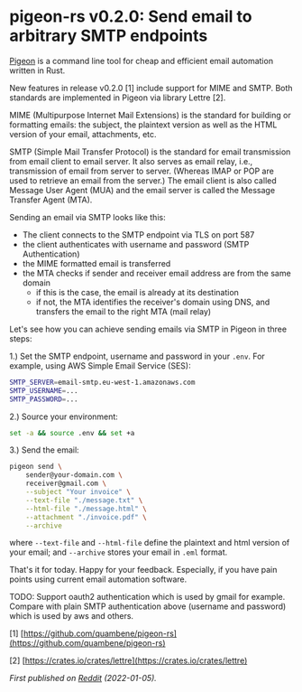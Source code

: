 # pigeon-rs v0.2.0: Send email to arbitrary SMTP endpoints

[Pigeon](https://github.com/quambene/pigeon-rs)  is a command line tool for cheap and efficient email automation written in Rust.

New features in release v0.2.0 \[1\] include support for MIME and SMTP. Both standards are implemented in Pigeon via library Lettre \[2\].

MIME (Multipurpose Internet Mail Extensions) is the standard for building or formatting emails: the subject, the plaintext version as well as the HTML version of your email, attachments, etc.

SMTP (Simple Mail Transfer Protocol) is the standard for email transmission from email client to email server. It also serves as email relay, i.e., transmission of email from server to server. (Whereas IMAP or POP are used to retrieve an email from the server.) The email client is also called Message User Agent (MUA) and the email server is called the Message Transfer Agent (MTA).

Sending an email via SMTP looks like this:

* The client connects to the SMTP endpoint via TLS on port 587
* the client authenticates with username and password (SMTP Authentication)
* the MIME formatted email is transferred
* the MTA checks if sender and receiver email address are from the same domain
  * if this is the case, the email is already at its destination
  * if not, the MTA identifies the receiver's domain using DNS, and transfers the email to the right MTA (mail relay)

Let's see how you can achieve sending emails via SMTP in Pigeon in three steps:

1.) Set the SMTP endpoint, username and password in your `.env`. For example, using AWS Simple Email Service (SES):

``` bash
SMTP_SERVER=email-smtp.eu-west-1.amazonaws.com
SMTP_USERNAME=...
SMTP_PASSWORD=...
```

2.) Source your environment:

``` bash
set -a && source .env && set +a
```

3.) Send the email:

``` bash
pigeon send \
    sender@your-domain.com \
    receiver@gmail.com \
    --subject "Your invoice" \
    --text-file "./message.txt" \
    --html-file "./message.html" \
    --attachment "./invoice.pdf" \
    --archive
```

where `--text-file` and `--html-file` define the plaintext and html version of your email; and `--archive` stores your email in `.eml` format.

That's it for today. Happy for your feedback. Especially, if you have pain points using current email automation software.

TODO: Support oauth2 authentication which is used by gmail for example. Compare with plain SMTP authentication above (username and password) which is used by aws and others.

\[1\] [https://github.com/quambene/pigeon-rs](https://github.com/quambene/pigeon-rs)

\[2\] [https://crates.io/crates/lettre](https://crates.io/crates/lettre)

_First published on [Reddit](https://www.reddit.com/r/rust/comments/rwtkvw/pigeonrs_v020_open_source_email_automation_send/) (2022-01-05)._
